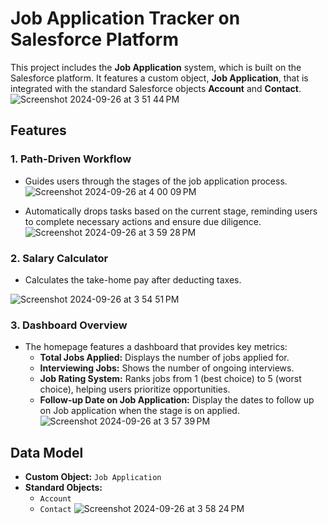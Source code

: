 # Job Application Tracker on Salesforce Platform

This project includes the **Job Application** system, which is built on the Salesforce platform. It features a custom object, **Job Application**, that is integrated with the standard Salesforce objects **Account** and **Contact**.
![Screenshot 2024-09-26 at 3 51 44 PM](https://github.com/user-attachments/assets/8775d203-44b5-4452-88c0-57f814332e7a)

## Features

### 1. Path-Driven Workflow
- Guides users through the stages of the job application process.
  ![Screenshot 2024-09-26 at 4 00 09 PM](https://github.com/user-attachments/assets/25f887ce-5c20-4860-9ed3-6629b00fa681)

- Automatically drops tasks based on the current stage, reminding users to complete necessary actions and ensure due diligence.
  ![Screenshot 2024-09-26 at 3 59 28 PM](https://github.com/user-attachments/assets/4d5d911f-1bf7-4065-9e96-e9e4d6bff42c)




### 2. Salary Calculator
- Calculates the take-home pay after deducting taxes.
  
![Screenshot 2024-09-26 at 3 54 51 PM](https://github.com/user-attachments/assets/ec4ca3d3-a5dc-40aa-be53-4f79dca4bde8)

### 3. Dashboard Overview
- The homepage features a dashboard that provides key metrics:
  - **Total Jobs Applied:** Displays the number of jobs applied for.
  - **Interviewing Jobs:** Shows the number of ongoing interviews.
  - **Job Rating System:** Ranks jobs from 1 (best choice) to 5 (worst choice), helping users prioritize opportunities.
  - **Follow-up Date on Job Application:** Display the dates to follow up on Job application when the stage is on applied.
    ![Screenshot 2024-09-26 at 3 57 39 PM](https://github.com/user-attachments/assets/dc2e4e97-2a80-4e45-bffb-f887f23590c3)

    

## Data Model

- **Custom Object:** `Job Application`
- **Standard Objects:**
  - `Account`
  - `Contact`
![Screenshot 2024-09-26 at 3 58 24 PM](https://github.com/user-attachments/assets/6a6e59ed-ede8-4620-8bcb-11cfef8ca0f8)
